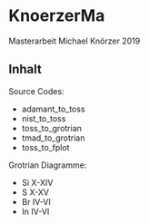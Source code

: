 # KnoerzerMa
Masterarbeit Michael Knörzer 2019

## Inhalt

Source Codes:
* adamant_to_toss
* nist_to_toss
* toss_to_grotrian
* tmad_to_grotrian
* toss_to_fplot

Grotrian Diagramme:
* Si X-XIV
* S X-XV
* Br IV-VI
* In IV-VI
